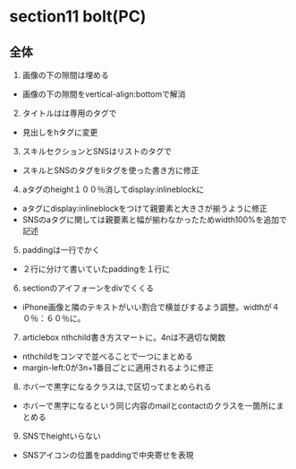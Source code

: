 # section11 bolt(PC)
## 全体

1. 画像の下の隙間は埋める
  - 画像の下の隙間をvertical-align:bottomで解消

2. タイトルはは専用のタグで
  - 見出しをhタグに変更

3. スキルセクションとSNSはリストのタグで
  - スキルとSNSのタグをliタグを使った書き方に修正

4. aタグのheight１００％消してdisplay:inlineblockに
  - aタグにdisplay:inlineblockをつけて親要素と大きさが揃うように修正
  - SNSのaタグに関しては親要素と幅が揃わなかったためwidth100%を追加で記述

5. paddingは一行でかく
  - ２行に分けて書いていたpaddingを１行に

6. sectionのアイフォーンをdivでくくる
  - iPhone画像と隣のテキストがいい割合で横並びするよう調整。widthが４０％：６０％に。

7. articlebox nthchild書き方スマートに。4nは不適切な関数
  - nthchildをコンマで並べることで一つにまとめる
  - margin-left:0が3n+1番目ごとに適用されるように修正

8. ホバーで黒字になるクラスは,で区切ってまとめられる
  - ホバーで黒字になるという同じ内容のmailとcontactのクラスを一箇所にまとめる

9. SNSでheightいらない
  - SNSアイコンの位置をpaddingで中央寄せを表現